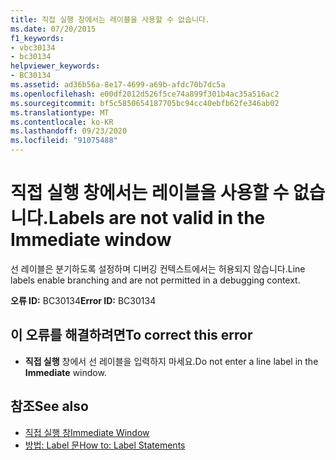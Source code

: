 ```yaml
---
title: 직접 실행 창에서는 레이블을 사용할 수 없습니다.
ms.date: 07/20/2015
f1_keywords:
- vbc30134
- bc30134
helpviewer_keywords:
- BC30134
ms.assetid: ad36b56a-8e17-4699-a69b-afdc70b7dc5a
ms.openlocfilehash: e00df2012d526f5ce74a899f301b4ac35a516ac2
ms.sourcegitcommit: bf5c5850654187705bc94cc40ebfb62fe346ab02
ms.translationtype: MT
ms.contentlocale: ko-KR
ms.lasthandoff: 09/23/2020
ms.locfileid: "91075488"
---
```

# <a name="labels-are-not-valid-in-the-immediate-window"></a><span data-ttu-id="92b6d-102">직접 실행 창에서는 레이블을 사용할 수 없습니다.</span><span class="sxs-lookup"><span data-stu-id="92b6d-102">Labels are not valid in the Immediate window</span></span>

<span data-ttu-id="92b6d-103">선 레이블은 분기하도록 설정하며 디버깅 컨텍스트에서는 허용되지 않습니다.</span><span class="sxs-lookup"><span data-stu-id="92b6d-103">Line labels enable branching and are not permitted in a debugging context.</span></span>  
  
 <span data-ttu-id="92b6d-104">**오류 ID:** BC30134</span><span class="sxs-lookup"><span data-stu-id="92b6d-104">**Error ID:** BC30134</span></span>  
  
## <a name="to-correct-this-error"></a><span data-ttu-id="92b6d-105">이 오류를 해결하려면</span><span class="sxs-lookup"><span data-stu-id="92b6d-105">To correct this error</span></span>  
  
- <span data-ttu-id="92b6d-106">**직접 실행** 창에서 선 레이블을 입력하지 마세요.</span><span class="sxs-lookup"><span data-stu-id="92b6d-106">Do not enter a line label in the **Immediate** window.</span></span>  
  
## <a name="see-also"></a><span data-ttu-id="92b6d-107">참조</span><span class="sxs-lookup"><span data-stu-id="92b6d-107">See also</span></span>

- [<span data-ttu-id="92b6d-108">직접 실행 창</span><span class="sxs-lookup"><span data-stu-id="92b6d-108">Immediate Window</span></span>](/visualstudio/ide/reference/immediate-window)
- [<span data-ttu-id="92b6d-109">방법: Label 문</span><span class="sxs-lookup"><span data-stu-id="92b6d-109">How to: Label Statements</span></span>](../programming-guide/program-structure/how-to-label-statements.md)
